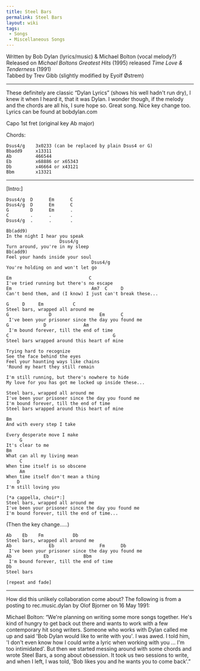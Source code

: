 ```yaml
---
title: Steel Bars
permalink: Steel Bars
layout: wiki
tags:
 - Songs
 - Miscellaneous Songs
---
```


Written by Bob Dylan (lyrics/music) & Michael Bolton (vocal melody?)  
Released on *Michael Boltons Greatest Hits* (1995) released *Time Love &
Tenderness* (1991)  
Tabbed by Trev Gibb (slightly modified by Eyolf Østrem)

* * * * *

These definitely are classic “Dylan Lyrics” (shows his well hadn't run
dry), I knew it when I heard it, that it was Dylan. I wonder though, if
the melody and the chords are all his, I sure hope so. Great song. Nice
key change too.  
Lyrics can be found at bobdylan.com

Capo 1st fret (original key Ab major)

Chords:

    Dsus4/g    3x0233 (can be replaced by plain Dsus4 or G)
    Bbadd9     x13311
    Ab         466544
    Eb         x68886 or x65343
    Db         x46664 or x43121
    Bbm        x13321

* * * * *

[Intro:]

    Dsus4/g  D      Em      C
    Dsus4/g  D      Em      C
    G        D      Em      .
    C        .      .       .
    Dsus4/g  .      .       .

    Bb(add9)
    In the night I hear you speak
                        Dsus4/g
    Turn around, you're in my sleep
    Bb(add9)
    Feel your hands inside your soul
                                    Dsus4/g
    You're holding on and won't let go

    Em                             C
    I've tried running but there's no escape
    Em                              Am7  C     D
    Can't bend them, and (I know) I just can't break these...

    G     D     Em           C
    Steel bars, wrapped all around me
    G               D                  Em      C
     I've been your prisoner since the day you found me
    G             D              Am
     I'm bound forever, till the end of time
    C                                       G
    Steel bars wrapped around this heart of mine

    Trying hard to recognize
    See the face behind the eyes
    Feel your haunting ways like chains
    'Round my heart they still remain

    I'm still running, but there's nowhere to hide
    My love for you has got me locked up inside these...

    Steel bars, wrapped all around me
    I've been your prisoner since the day you found me
    I'm bound forever, till the end of time
    Steel bars wrapped around this heart of mine

    Bm
    And with every step I take

    Every desperate move I make
         G
    It's clear to me
    Bm
    What can all my living mean
         C
    When time itself is so obscene
         Am
    When time itself don't mean a thing
        D
    I'm still loving you

    [*a cappella, choir*:]
    Steel bars, wrapped all around me
    I've been your prisoner since the day you found me
    I'm bound forever, till the end of time...

(Then the key change.....)


    Ab    Eb    Fm           Db
    Steel bars, wrapped all around me
    Ab              Eb                 Fm      Db
     I've been your prisoner since the day you found me
    Ab            Eb             Bbm
     I'm bound forever, till the end of time
    Db
    Steel bars

    [repeat and fade]

* * * * *

How did this unlikely collaboration come about? The following is from a
posting to rec.music.dylan by Olof Bjorner on 16 May 1991:

Michael Bolton: “We're planning on writing some more songs together.
He's kind of hungry to get back out there and wants to work with a few
contemporary hit song writers. Someone who works with Dylan called me up
and said 'Bob Dylan would like to write with you'. I was awed. I told
him, 'I don't even know how I could write a lyric when working with you
... I'm too intimidated'. But then we started messing around with some
chords and wrote Steel Bars, a song about obsession. It took us two
sessions to write, and when I left, I was told, 'Bob likes you and he
wants you to come back'.”
